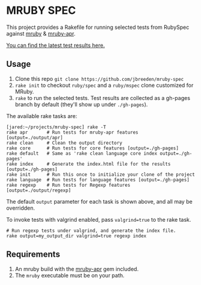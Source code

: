MRUBY SPEC
==========

This project provides a Rakefile for running selected tests from RubySpec against
[mruby](https://github.com/mruby/mruby) & [mruby-apr](https://github.com/jbreeden/mruby-apr).

[You can find the latest test results here.](https://googledrive.com/host/0B0NNQZ6fVYyieGJXY3FGSWxWQmM/)

Usage
-------

1. Clone this repo `git clone https://github.com/jbreeden/mruby-spec`
2. `rake init` to checkout `ruby/spec` and a `ruby/mspec` clone customized for MRuby.
3. `rake` to run the selected tests. Test results are collected as a gh-pages branch
   by default (they'll show up under `./gh-pages`).
   
The available rake tasks are:

```
[jared:~/projects/mruby-spec] rake -T
rake apr       # Run tests for mruby-apr features [output=./output/apr]
rake clean     # Clean the output directory
rake core      # Run tests for core features [output=./gh-pages]
rake default   # Same as 'rake clean language core index output=./gh-pages'
rake index     # Generate the index.html file for the results [output=./gh-pages]
rake init      # Run this once to initialize your clone of the project
rake language  # Run tests for language features [output=./gh-pages]
rake regexp    # Run tests for Regexp features [output=./output/regexp]
```

The default `output` parameter for each task is shown above, and all may be overridden.

To invoke tests with valgrind enabled, pass `valgrind=true` to the rake task.

```
# Run regexp tests under valgrind, and generate the index file.
rake output=my_output_dir valgrind=true regexp index
```

Requirements
------------

1. An mruby build with the [mruby-apr](https://github.com/jbreeden/mruby-apr) gem
   included.
2. The `mruby` executable must be on your path.
